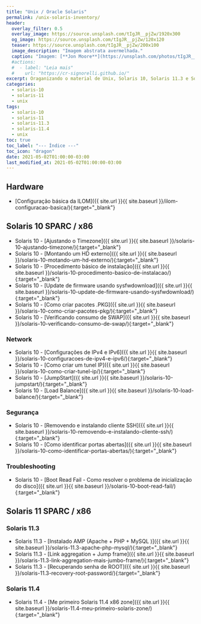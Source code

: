 ```yaml
---
title: "Unix / Oracle Solaris"
permalink: /unix-solaris-inventory/
header:
  overlay_filter: 0.5
  overlay_image: https://source.unsplash.com/tIgJR__pjZw/1920x300
  og_image: https://source.unsplash.com/tIgJR__pjZw/120x120
  teaser: https://source.unsplash.com/tIgJR__pjZw/200x100
  image_description: "Imagem abstrata avermelhada."
  caption: "Imagem: [**Jon Moore**](https://unsplash.com/photos/tIgJR__pjZw)"
  #actions:
  #  - label: "Leia mais"
  #    url: "https://cr-signorelli.github.io/"
excerpt: Oraganizando o material de Unix, Solaris 10, Solaris 11.3 e Solaris 11.4
categories:
  - solaris-10
  - solaris-11
  - unix
tags:
  - solaris-10
  - solaris-11
  - solaris-11.3
  - solaris-11.4
  - unix
toc: true
toc_label: "--- Índice ---"
toc_icon: "dragon"
date: 2021-05-02T01:00:00-03:00
last_modified_at: 2021-05-02T01:00:00-03:00
---
```


## Hardware

- [Configuração básica da ILOM]({{ site.url }}{{ site.baseurl }}/ilom-configuracao-basica/){:target="_blank"}  

## Solaris 10 SPARC / x86

- Solaris 10 - [Ajustando o Timezone]({{ site.url }}{{ site.baseurl }}/solaris-10-ajustando-timezone/){:target="_blank"}  
- Solaris 10 - [Montando um HD externo]({{ site.url }}{{ site.baseurl }}/solaris-10-motando-um-hd-externo/){:target="_blank"}  
- Solaris 10 - [Procedimento básico de instalação]({{ site.url }}{{ site.baseurl }}/solaris-10-procedimento-basico-de-instalacao/){:target="_blank"}  
- Solaris 10 - [Update de firmware usando sysfwdownload]({{ site.url }}{{ site.baseurl }}/solaris-10-update-de-firmware-usando-sysfwdownload/){:target="_blank"}  
- Solaris 10 - [Como criar pacotes .PKG]({{ site.url }}{{ site.baseurl }}/solaris-10-como-criar-pacotes-pkg/){:target="_blank"}  
- Solaris 10 - [Verificando consumo de SWAP]({{ site.url }}{{ site.baseurl }}/solaris-10-verificando-consumo-de-swap/){:target="_blank"}  

### Network

- Solaris 10 - [Configurações de IPv4 e IPv6]({{ site.url }}{{ site.baseurl }}/solaris-10-configuracoes-de-ipv4-e-ipv6/){:target="_blank"}  
- Solaris 10 - [Como criar um tunel IP]({{ site.url }}{{ site.baseurl }}/solaris-10-como-criar-tunel-ip/){:target="_blank"}  
- Solaris 10 - [JumpStart]({{ site.url }}{{ site.baseurl }}/solaris-10-jumpstart/){:target="_blank"}  
- Solaris 10 - [Load Balance]({{ site.url }}{{ site.baseurl }}/solaris-10-load-balance/){:target="_blank"}  

### Segurança

- Solaris 10 - [Removendo e instalando cliente SSH]({{ site.url }}{{ site.baseurl }}/solaris-10-removendo-e-instalando-cliente-ssh/){:target="_blank"}  
- Solaris 10 - [Como identificar portas abertas]({{ site.url }}{{ site.baseurl }}/solaris-10-como-identificar-portas-abertas/){:target="_blank"}  

### Troubleshooting

- Solaris 10 - [Boot Read Fail - Como resolver o problema de inicialização do disco]({{ site.url }}{{ site.baseurl }}/solaris-10-boot-read-fail/){:target="_blank"}  

## Solaris 11 SPARC / x86

### Solaris 11.3

- Solaris 11.3 - [Instalado AMP (Apache + PHP + MySQL )]({{ site.url }}{{ site.baseurl }}/solaris-11.3-apache-php-mysql/){:target="_blank"}  
- Solaris 11.3 - [Link aggregation + Jump frame]({{ site.url }}{{ site.baseurl }}/solaris-11.3-link-aggregation-mais-jumbo-frame/){:target="_blank"}  
- Solaris 11.3 - [Recuperando senha de ROOT]({{ site.url }}{{ site.baseurl }}/solaris-11.3-recovery-root-password/){:target="_blank"}  

### Solaris 11.4

- Solaris 11.4 - [Me primeiro Solaris 11.4 x86 zone]({{ site.url }}{{ site.baseurl }}/solaris-11.4-meu-primeiro-solaris-zone/){:target="_blank"}  
